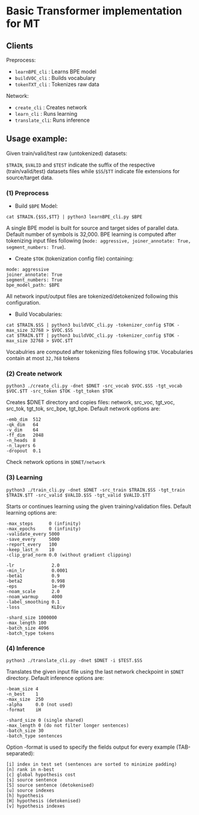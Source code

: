 # Basic Transformer implementation for MT

## Clients

Preprocess:
* `learnBPE_cli` : Learns BPE model
* `buildVOC_cli` : Builds vocabulary
* `tokenTXT_cli` : Tokenizes raw data

Network:
* `create_cli` : Creates network
* `learn_cli` : Runs learning 
* `translate_cli`: Runs inference

## Usage example:

Given train/valid/test raw (untokenized) datasets:

`$TRAIN`, `$VALID` and `$TEST` indicate the suffix of the respective (train/valid/test) datasets files while `$SS`/`$TT` indicate file extensions for source/target data.


### (1) Preprocess

* Build `$BPE` Model:

```
cat $TRAIN.{$SS,$TT} | python3 learnBPE_cli.py $BPE
```
A single BPE model is built for source and target sides of parallel data. Default number of symbols is 32,000.
BPE learning is computed after tokenizing input files following (`mode: aggressive, joiner_annotate: True, segment_numbers: True`).

* Create `$TOK` (tokenization config file) containing:

```
mode: aggressive
joiner_annotate: True
segment_numbers: True
bpe_model_path: $BPE
```

All network input/output files are tokenized/detokenized following this configuration.

* Build Vocabularies:

```
cat $TRAIN.$SS | python3 buildVOC_cli.py -tokenizer_config $TOK -max_size 32768 > $VOC.$SS
cat $TRAIN.$TT | python3 buildVOC_cli.py -tokenizer_config $TOK -max_size 32768 > $VOC.$TT
```

Vocabulries are computed after tokenizing files following `$TOK`. Vocabularies contain at most `32,768` tokens

### (2) Create network

```
python3 ./create_cli.py -dnet $DNET -src_vocab $VOC.$SS -tgt_vocab $VOC.$TT -src_token $TOK -tgt_token $TOK
```

Creates $DNET directory and copies files: network, src_voc, tgt_voc, src_tok, tgt_tok, src_bpe, tgt_bpe. Default network options are:
```
-emb_dim  512
-qk_dim   64
-v_dim    64
-ff_dim   2048
-n_heads  8
-n_layers 6
-dropout  0.1
```

Check network options in `$DNET/network`

### (3) Learning
```
python3 ./train_cli.py -dnet $DNET -src_train $TRAIN.$SS -tgt_train $TRAIN.$TT -src_valid $VALID.$SS -tgt_valid $VALID.$TT
```

Starts or continues learning using the given training/validation files. Default learning options are:
```
-max_steps      0 (infinity)
-max_epochs     0 (infinity)
-validate_every 5000
-save_every     5000
-report_every   100
-keep_last_n    10
-clip_grad_norm 0.0 (without gradient clipping)
```
```
-lr              2.0
-min_lr          0.0001
-beta1           0.9
-beta2           0.998
-eps             1e-09
-noam_scale      2.0
-noam_warmup     4000
-label_smoothing 0.1
-loss            KLDiv
```
```
-shard_size 1000000
-max_length 100
-batch_size 4096
-batch_type tokens
```

### (4) Inference
```
python3 ./translate_cli.py -dnet $DNET -i $TEST.$SS
```

Translates the given input file using the last network checkpoint in `$DNET` directory. Default inference options are:
```
-beam_size 4
-n_best    1
-max_size  250
-alpha     0.0 (not used)
-format    iH
```
```
-shard_size 0 (single shared)
-max_length 0 (do not filter longer sentences)
-batch_size 30
-batch_type sentences
```

Option -format is used to specify the fields output for every example (TAB-separated):
```
[i] index in test set (sentences are sorted to minimize padding)
[n] rank in n-best
[c] global hypothesis cost
[s] source sentence
[S] source sentence (detokenised)
[u] source indexes
[h] hypothesis
[H] hypothesis (detokenised)
[v] hypothesis indexes
```



